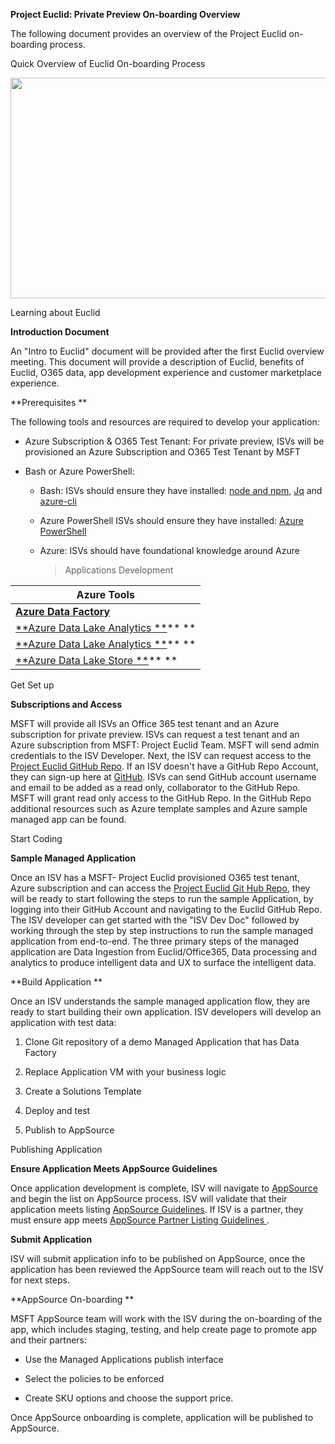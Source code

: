 **Project Euclid: Private Preview On-boarding Overview**

The following document provides an overview of the Project Euclid
on-boarding process.

Quick Overview of Euclid On-boarding Process

<img src="media/image1.png" width="624" height="353" />

Learning about Euclid

**Introduction Document**

An "Intro to Euclid" document will be provided after the first Euclid
overview meeting. This document will provide a description of Euclid,
benefits of Euclid, O365 data, app development experience and customer
marketplace experience.

**Prerequisites **

The following tools and resources are required to develop your
application:

-   Azure Subscription & O365 Test Tenant: For private preview, ISVs
    will be provisioned an Azure Subscription and O365 Test Tenant by
    MSFT

-   Bash or Azure PowerShell:

    -   Bash: ISVs should ensure they have installed: [node and
        npm](https://docs.npmjs.com/getting-started/installing-node),
        [Jq](https://stedolan.github.io/jq/download/) and
        [azure-cli](https://docs.microsoft.com/en-us/azure/cli-install-nodejs)

    -   Azure PowerShell ISVs should ensure they have installed: [Azure
        PowerShell](https://docs.microsoft.com/en-us/powershell/azure/install-azurerm-ps?view=azurermps-4.4.0)

    -   Azure: ISVs should have foundational knowledge around Azure
        > Applications Development

| **Azure Tools**                                                                                    |
|----------------------------------------------------------------------------------------------------|
| [**Azure Data Factory**](https://docs.microsoft.com/en-us/azure/data-factory/)                     |
| [**Azure Data Lake Analytics **](https://docs.microsoft.com/en-us/azure/data-lake-analytics/)** ** |
| [**Azure Data Lake Analytics **](https://docs.microsoft.com/en-us/azure/data-lake-analytics/)** ** |
| [**Azure Data Lake Store **](https://docs.microsoft.com/en-us/azure/data-lake-store/)** **         |

Get Set up

**Subscriptions and Access**

MSFT will provide all ISVs an Office 365 test tenant and an Azure
subscription for private preview. ISVs can request a test tenant and an
Azure subscription from MSFT: Project Euclid Team. MSFT will send admin
credentials to the ISV Developer. Next, the ISV can request access to
the [Project Euclid GitHub
Repo](https://github.com/OfficeDev/EuclidSampleAppExternal). If an ISV
doesn't have a GitHub Repo Account, they can sign-up here at
[GitHub](https://github.com/). ISVs can send GitHub account username and
email to be added as a read only, collaborator to the GitHub Repo. MSFT
will grant read only access to the GitHub Repo. In the GitHub Repo
additional resources such as Azure template samples and Azure sample
managed app can be found.

Start Coding

**Sample Managed Application**

Once an ISV has a MSFT- Project Euclid provisioned O365 test tenant,
Azure subscription and can access the [Project Euclid Git Hub
Repo](https://github.com/OfficeDev/EuclidSampleAppExternal), they will
be ready to start following the steps to run the sample Application, by
logging into their GitHub Account and navigating to the Euclid GitHub
Repo. The ISV developer can get started with the "ISV Dev Doc" followed
by working through the step by step instructions to run the sample
managed application from end-to-end. The three primary steps of the
managed application are Data Ingestion from Euclid/Office365, Data
processing and analytics to produce intelligent data and UX to surface
the intelligent data.

**Build Application **

Once an ISV understands the sample managed application flow, they are
ready to start building their own application. ISV developers will
develop an application with test data:

1.  Clone Git repository of a demo Managed Application that has Data
    Factory

2.  Replace Application VM with your business logic

3.  Create a Solutions Template

4.  Deploy and test

5.  Publish to AppSource

Publishing Application

**Ensure Application Meets AppSource Guidelines**

Once application development is complete, ISV will navigate to
[AppSource](https://appsource.microsoft.com/en-us/partners/list-an-app)
and begin the list on AppSource process. ISV will validate that their
application meets listing
[AppSource](https://smp-cdn-prod.azureedge.net/documents/AppsourceGuidelines/Microsoft%20AppSource%20app%20review%20guidelines.pdf)[
Guidelines](https://smp-cdn-prod.azureedge.net/documents/AppsourceGuidelines/Microsoft%20AppSource%20app%20review%20guidelines.pdf).
If ISV is a partner, they must ensure app meets [AppSource Partner
Listing Guidelines
](https://smp-cdn-prod.azureedge.net/documents/Microsoft%20AppSource%20Partner%20Listing%20Guidelines.pdf).

**Submit Application**

ISV will submit application info to be published on AppSource, once the
application has been reviewed the AppSource team will reach out to the
ISV for next steps.

**AppSource On-boarding **

MSFT AppSource team will work with the ISV during the on-boarding of the
app, which includes staging, testing, and help create page to promote
app and their partners:

-   Use the Managed Applications publish interface

-   Select the policies to be enforced

-   Create SKU options and choose the support price.

Once AppSource onboarding is complete, application will be published to
AppSource.
